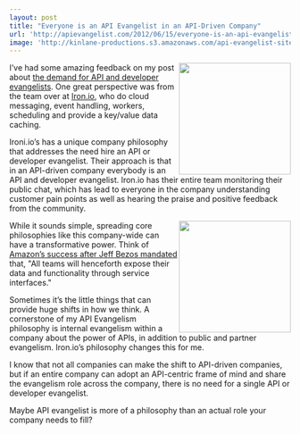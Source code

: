```yaml
---
layout: post
title: "Everyone is an API Evangelist in an API-Driven Company"
url: 'http://apievangelist.com/2012/06/15/everyone-is-an-api-evangelist-in-an-api-driven-company/'
image: 'http://kinlane-productions.s3.amazonaws.com/api-evangelist-site/blog/banner-scale-robot.png'
---
```


[<img class="c1" src="http://kinlane-productions.s3.amazonaws.com/api-evangelist/ironio/ironio-logo.png" alt="" width="200" align="right" />][1]

I’ve had some amazing feedback on my post about [the demand for API and developer evangelists][2]. One great perspective was from the team over at [Iron.io][1], who do cloud messaging, event handling, workers, scheduling and provide a key/value data caching.

Ironi.io’s has a unique company philosophy that addresses the need hire an API or developer evangelist. Their approach is that in an API-driven company everybody is an API and developer evangelist. Iron.io has their entire team monitoring their public chat, which has lead to everyone in the company understanding customer pain points as well as hearing the praise and positive feedback from the community.

[<img class="c1" src="http://kinlane-productions.s3.amazonaws.com/api-evangelist/ironio/banner-scale-robot.png" alt="" width="200" align="right" />][1]

While it sounds simple, spreading core philosophies like this company-wide can have a transformative power. Think of [Amazon’s success after Jeff Bezos mandated][3] that, "All teams will henceforth expose their data and functionality through service interfaces."

Sometimes it’s the little things that can provide huge shifts in how we think. A cornerstone of my API Evangelism philosophy is internal evangelism within a company about the power of APIs, in addition to public and partner evangelism. Iron.io’s philosophy changes this for me.

I know that not all companies can make the shift to API-driven companies, but if an entire company can adopt an API-centric frame of mind and share the evangelism role across the company, there is no need for a single API or developer evangelist.

Maybe API evangelist is more of a philosophy than an actual role your company needs to fill?

   [1]: http://www.iron.io/ (Iron.io)
   [2]: /2012/06/11/the-demand-for-api-and-developer-evangelists/ (the demand for API and developer evangelists)
   [3]: http://blog.apievangelist.com/2012/01/12/the-secret-to-amazons-success-internal-apis/ (Amazon’s success after Jeff Bezos mandated)
